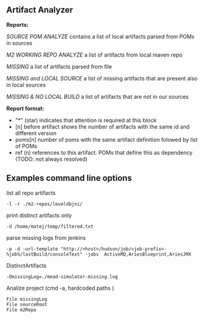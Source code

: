 ## Artifact Analyzer ##

**Reports:**

*SOURCE POM ANALYZE* contains a list of local artifacts parsed from POMs in sources

*M2 WORKING REPO ANALYZE* a list of artifacts from local maven repo

*MISSING* a list of artifacts parsed from file

*MISSING and LOCAL SOURCE* a list of missing artifacts that are present also in local sources

*MISSING & NO LOCAL BUILD* a list of artifacts that are not in our sources

**Report format:**

- "*" (star) indicates that attention is required at this block
- [n] before artifact shows the number of artifacts with the same id and different version
- poms[n] number of poms with the same artifact definition folowed by list of POMs
- ref (n) references to this artifact. POMs that define this as dependency (TODO: not always resolved)

## Examples command line options
    
list all repo artifacts

    -l -r ./m2-repos/leveldbjni/
    
print distinct artifacts only

    -d /home/matej/temp/filtered.txt

parse missing logs from jenkins
    
    -p -d -url-template "http://<host>/hudson/job/<job-prefix>-%job%/lastBuild/consoleText" -jobs  ActiveMQ,AriesBlueprint,AriesJMX

DistinctArtifacts

    -DmissingLog=./mead-simulator-missing.log


Analize project (cmd -a, hardcoded paths )

    File missingLog
    File sourceRoot
    File m2Repo
